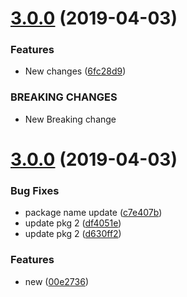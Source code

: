 # [3.0.0](https://github.com/amalgupta08/lerna-repo/compare/@amalgupta08/pkg2@3.0.0...@amalgupta08/pkg2@3.0.0) (2019-04-03)


### Features

* New changes ([6fc28d9](https://github.com/amalgupta08/lerna-repo/commit/6fc28d9))


### BREAKING CHANGES

* New Breaking change



# [3.0.0](https://github.com/amalgupta08/lerna-repo/compare/@amalgupta08/pkg2@3.0.0...@amalgupta08/pkg2@3.0.0) (2019-04-03)


### Bug Fixes

* package name update ([c7e407b](https://github.com/amalgupta08/lerna-repo/commit/c7e407b))
* update pkg 2 ([df4051e](https://github.com/amalgupta08/lerna-repo/commit/df4051e))
* update pkg 2 ([d630ff2](https://github.com/amalgupta08/lerna-repo/commit/d630ff2))


### Features

* new ([00e2736](https://github.com/amalgupta08/lerna-repo/commit/00e2736))



